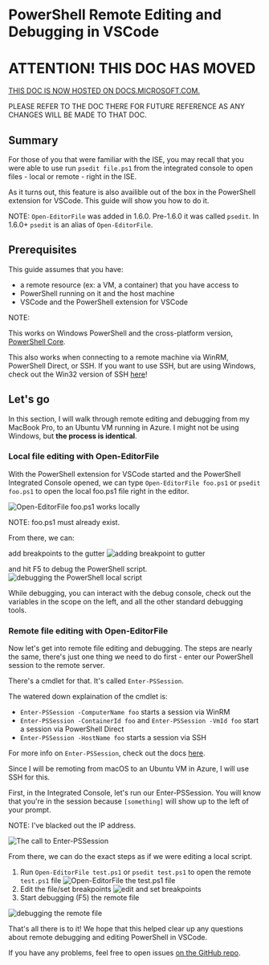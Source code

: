 # PowerShell Remote Editing and Debugging in VSCode

# ATTENTION! THIS DOC HAS MOVED

[THIS DOC IS NOW HOSTED ON DOCS.MICROSOFT.COM.](https://docs.microsoft.com/en-us/powershell/scripting/components/vscode/using-vscode-for-remote-editing-and-debugging)

PLEASE REFER TO THE DOC THERE FOR FUTURE REFERENCE AS ANY CHANGES WILL BE MADE TO THAT DOC.

## Summary

For those of you that were familiar with the ISE, you may recall that you were able to use run `psedit file.ps1` from the integrated console to open files - local or remote - right in the ISE.

As it turns out, this feature is also availible out of the box in the PowerShell extension for VSCode. This guide will show you how to do it.

NOTE: `Open-EditorFile` was added in 1.6.0. Pre-1.6.0 it was called `psedit`. In 1.6.0+ `psedit` is an alias of `Open-EditorFile`.

## Prerequisites

This guide assumes that you have:

* a remote resource (ex: a VM, a container) that you have access to
* PowerShell running on it and the host machine
* VSCode and the PowerShell extension for VSCode

NOTE:

This works on Windows PowerShell and the cross-platform version, [PowerShell Core](https://github.com/powershell/powershell).

This also works when connecting to a remote machine via WinRM, PowerShell Direct, or SSH. If you want to use SSH, but are using Windows, check out the Win32 version of SSH [here](https://github.com/PowerShell/Win32-OpenSSH)!

## Let's go

In this section, I will walk through remote editing and debugging from my MacBook Pro, to an Ubuntu VM running in Azure. I might not be using Windows, but **the process is identical**.

### Local file editing with Open-EditorFile

With the PowerShell extension for VSCode started and the PowerShell Integrated Console opened, we can type `Open-EditorFile foo.ps1` or `psedit foo.ps1` to open the local foo.ps1 file right in the editor.

![Open-EditorFile foo.ps1 works locally](https://user-images.githubusercontent.com/2644648/34895897-7c2c46ac-f79c-11e7-9410-a252aff52f13.png)

NOTE: foo.ps1 must already exist.

From there, we can:

add breakpoints to the gutter
![adding breakpoint to gutter](https://user-images.githubusercontent.com/2644648/34895893-7bdc38e2-f79c-11e7-8026-8ad53f9a1bad.png)

and hit F5 to debug the PowerShell script.
![debugging the PowerShell local script](https://user-images.githubusercontent.com/2644648/34895894-7bedb874-f79c-11e7-9180-7e0dc2d02af8.png)

While debugging, you can interact with the debug console, check out the variables in the scope on the left, and all the other standard debugging tools.

### Remote file editing with Open-EditorFile

Now let's get into remote file editing and debugging. The steps are nearly the same, there's just one thing we need to do first - enter our PowerShell session to the remote server.

There's a cmdlet for that. It's called `Enter-PSSession`.

The watered down explaination of the cmdlet is:

* `Enter-PSSession -ComputerName foo` starts a session via WinRM
* `Enter-PSSession -ContainerId foo` and `Enter-PSSession -VmId foo` start a session via PowerShell Direct
* `Enter-PSSession -HostName foo` starts a session via SSH

For more info on `Enter-PSSession`, check out the docs [here](https://docs.microsoft.com/en-us/powershell/module/microsoft.powershell.core/enter-pssession?view=powershell-6).

Since I will be remoting from macOS to an Ubuntu VM in Azure, I will use SSH for this.

First, in the Integrated Console, let's run our Enter-PSSession. You will know that you're in the session because `[something]` will show up to the left of your prompt.

NOTE: I've blacked out the IP address.

![The call to Enter-PSSession](https://user-images.githubusercontent.com/2644648/34895896-7c18e0bc-f79c-11e7-9b36-6f4bd0e9b0db.png)

From there, we can do the exact steps as if we were editing a local script.

1. Run `Open-EditorFile test.ps1` or `psedit test.ps1` to open the remote `test.ps1` file
![Open-EditorFile the test.ps1 file](https://user-images.githubusercontent.com/2644648/34895898-7c3e6a12-f79c-11e7-8bdf-549b591ecbcb.png)
2. Edit the file/set breakpoints
![edit and set breakpoints](https://user-images.githubusercontent.com/2644648/34895892-7bb68246-f79c-11e7-8c0a-c2121773afbb.png)
3. Start debugging (F5) the remote file

![debugging the remote file](https://user-images.githubusercontent.com/2644648/34895895-7c040782-f79c-11e7-93ea-47724fa5c10d.png)

That's all there is to it! We hope that this helped clear up any questions about remote debugging and editing PowerShell in VSCode.

If you have any problems, feel free to open issues [on the GitHub repo](http://github.com/powershell/vscode-powershell).
